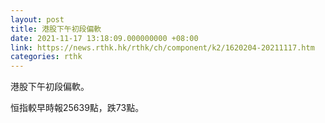 ```yaml
---
layout: post
title: 港股下午初段偏軟
date: 2021-11-17 13:18:09.000000000 +08:00
link: https://news.rthk.hk/rthk/ch/component/k2/1620204-20211117.htm
categories: rthk
---
```


港股下午初段偏軟。

恒指較早時報25639點，跌73點。
